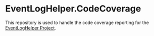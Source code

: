 # EventLogHelper.CodeCoverage
This repository is used to handle the code coverage reporting for the <a href="https://github.com/dparvin/EventLogHelper">EventLogHelper Project</a>.
